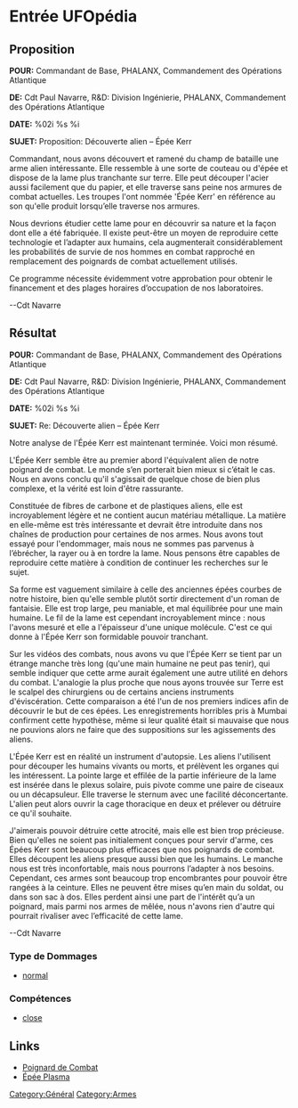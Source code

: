 # Entrée UFOpédia

## Proposition

**POUR:** Commandant de Base, PHALANX, Commandement des Opérations
Atlantique

**DE:** Cdt Paul Navarre, R&D: Division Ingénierie, PHALANX,
Commandement des Opérations Atlantique

**DATE:** %02i %s %i

**SUJET:** Proposition: Découverte alien – Épée Kerr

Commandant, nous avons découvert et ramené du champ de bataille une arme
alien intéressante. Elle ressemble à une sorte de couteau ou d'épée et
dispose de la lame plus tranchante sur terre. Elle peut découper l'acier
aussi facilement que du papier, et elle traverse sans peine nos armures
de combat actuelles. Les troupes l'ont nommée 'Épée Kerr' en référence
au son qu'elle produit lorsqu’elle traverse nos armures.

Nous devrions étudier cette lame pour en découvrir sa nature et la façon
dont elle a été fabriquée. Il existe peut-être un moyen de reproduire
cette technologie et l’adapter aux humains, cela augmenterait
considérablement les probabilités de survie de nos hommes en combat
rapproché en remplacement des poignards de combat actuellement utilisés.

Ce programme nécessite évidemment votre approbation pour obtenir le
financement et des plages horaires d’occupation de nos laboratoires.

--Cdt Navarre

## Résultat

**POUR:** Commandant de Base, PHALANX, Commandement des Opérations
Atlantique

**DE:** Cdt Paul Navarre, R&D: Division Ingénierie, PHALANX,
Commandement des Opérations Atlantique

**DATE:** %02i %s %i

**SUJET:** Re: Découverte alien – Épée Kerr

Notre analyse de l'Épée Kerr est maintenant terminée. Voici mon résumé.

L'Épée Kerr semble être au premier abord l'équivalent alien de notre
poignard de combat. Le monde s’en porterait bien mieux si c’était le
cas. Nous en avons conclu qu'il s'agissait de quelque chose de bien plus
complexe, et la vérité est loin d'être rassurante.

Constituée de fibres de carbone et de plastiques aliens, elle est
incroyablement légère et ne contient aucun matériau métallique. La
matière en elle-même est très intéressante et devrait être introduite
dans nos chaînes de production pour certaines de nos armes. Nous avons
tout essayé pour l'endommager, mais nous ne sommes pas parvenus à
l’ébrécher, la rayer ou à en tordre la lame. Nous pensons être capables
de reproduire cette matière à condition de continuer les recherches sur
le sujet.

Sa forme est vaguement similaire à celle des anciennes épées courbes de
notre histoire, bien qu'elle semble plutôt sortir directement d'un roman
de fantaisie. Elle est trop large, peu maniable, et mal équilibrée pour
une main humaine. Le fil de la lame est cependant incroyablement mince :
nous l'avons mesuré et elle a l'épaisseur d'une unique molécule. C'est
ce qui donne à l'Épée Kerr son formidable pouvoir tranchant.

Sur les vidéos des combats, nous avons vu que l'Épée Kerr se tient par
un étrange manche très long (qu'une main humaine ne peut pas tenir), qui
semble indiquer que cette arme aurait également une autre utilité en
dehors du combat. L'analogie la plus proche que nous ayons trouvée sur
Terre est le scalpel des chirurgiens ou de certains anciens instruments
d'éviscération. Cette comparaison a été l'un de nos premiers indices
afin de découvrir le but de ces épées. Les enregistrements horribles
pris à Mumbai confirment cette hypothèse, même si leur qualité était si
mauvaise que nous ne pouvions alors ne faire que des suppositions sur
les agissements des aliens.

L'Épée Kerr est en réalité un instrument d'autopsie. Les aliens
l'utilisent pour découper les humains vivants ou morts, et prélèvent les
organes qui les intéressent. La pointe large et effilée de la partie
inférieure de la lame est insérée dans le plexus solaire, puis pivote
comme une paire de ciseaux ou un décapsuleur. Elle traverse le sternum
avec une facilité déconcertante. L'alien peut alors ouvrir la cage
thoracique en deux et prélever ou détruire ce qu'il souhaite.

J'aimerais pouvoir détruire cette atrocité, mais elle est bien trop
précieuse. Bien qu'elles ne soient pas initialement conçues pour servir
d'arme, ces Épées Kerr sont beaucoup plus efficaces que nos poignards de
combat. Elles découpent les aliens presque aussi bien que les humains.
Le manche nous est très inconfortable, mais nous pourrons l’adapter à
nos besoins. Cependant, ces armes sont beaucoup trop encombrantes pour
pouvoir être rangées à la ceinture. Elles ne peuvent être mises qu’en
main du soldat, ou dans son sac à dos. Elles perdent ainsi une part de
l'intérêt qu’a un poignard, mais parmi nos armes de mêlée, nous n'avons
rien d'autre qui pourrait rivaliser avec l’efficacité de cette lame.

--Cdt Navarre

### Type de Dommages

- [normal](Damage/normal "wikilink")

### Compétences

- [close](Skills/close "wikilink")

## Links

- [Poignard de
  Combat](Equipement/Armes_Secondaires/Poignard_de_Combat "wikilink")
- [Épée Plasma](Equipement/Armes_Secondaires/Épée_Plasma "wikilink")

[Category:Général](Category:Général "wikilink")
[Category:Armes](Category:Armes "wikilink")